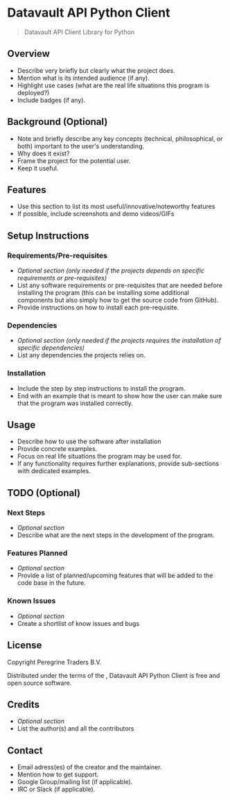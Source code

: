 # Datavault API Python Client 

> Datavault API Client Library for Python

## Overview

- Describe very briefly but clearly what the project does.
- Mention what is its intended audience (if any).
- Highlight use cases (what are the real life situations this program is deployed?)
- Include badges (if any).

## Background (Optional)

- Note and briefly describe any key concepts (technical, philosophical, or both) important to the user's understanding.
- Why does it exist?
- Frame the project for the potential user.
- Keep it useful.

## Features

- Use this section to list its most useful/innovative/noteworthy features
- If possible, include screenshots and demo videos/GIFs

## Setup Instructions

### Requirements/Pre-requisites

- *Optional section (only needed if the projects depends on specific requirements or pre-requisites)*
- List any software requirements or pre-requisites that are needed before installing the program (this can be installing some additional components but also simply how to get the source code from GitHub).
- Provide instructions on how to install each pre-requisite.

### Dependencies

- *Optional section (only needed if the projects requires the installation of specific dependencies)*
- List any dependencies the projects relies on.

### Installation

- Include the step by step instructions to install the program.
- End with an example that is meant to show how the user can make sure that the program was installed correctly.

## Usage

- Describe how to use the software after installation
- Provide concrete examples.
- Focus on real life situations the program may be used for.
- If any functionality requires further explanations, provide sub-sections with dedicated examples.

## TODO (Optional)

### Next Steps

- *Optional section*
- Describe what are the next steps in the development of the program.

### Features Planned

- *Optional section*
- Provide a list of planned/upcoming features that will be added to the code base in the future.

### Known Issues

- *Optional section*
- Create a shortlist of know issues and bugs

## License

Copyright Peregrine Traders B.V.

Distributed under the terms of the <insert-license-type-here>, Datavault API Python Client  is free and open source software.

## Credits

- *Optional section*
- List the author(s) and all the contributors

## Contact

- Email adress(es) of the creator and the maintainer. 
- Mention how to get support.
- Google Group/mailing list (if applicable).
- IRC or Slack (if applicable).